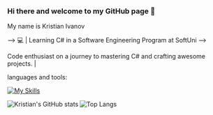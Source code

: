 ### Hi there and welcome to my GitHub page 👋

My name is Kristian Ivanov

-->
💻 | Learning C# in a Software Engineering Program at SoftUni  -->

Code enthusiast on a journey to mastering C# and crafting awesome projects. |

languages and tools:

[![My Skills](https://skillicons.dev/icons?i=cs,html,css)](https://skillicons.dev)

<div>
  <a href="https://github.com/anuraghazra/github-readme-stats#gh-dark-mode-only" target="_blank">
    <img align="left" src="https://github-readme-stats.vercel.app/api?username=KristianAntoanov&show_icons=true&theme=dark&title_color=ffffff&bg_color=0d1117" alt="Kristian's GitHub stats">
  </a>
  <a href="https://github.com/anuraghazra/github-readme-stats#gh-dark-mode-only" target="_blank">
    <img align="left" src="https://github-readme-stats.vercel.app/api/top-langs/?username=KristianAntoanov&layout=compact&bg_color=0d1117&title_color=ffffff&text_color=c9d1d9" alt="Top Langs">
  </a>
</div>



